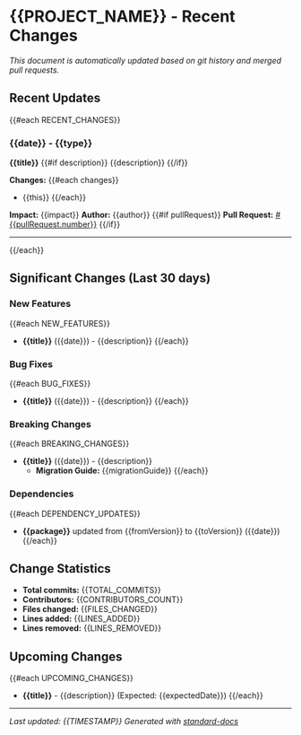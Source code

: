 # {{PROJECT_NAME}} - Recent Changes

*This document is automatically updated based on git history and merged pull requests.*

## Recent Updates

{{#each RECENT_CHANGES}}
### {{date}} - {{type}}
**{{title}}**
{{#if description}}
{{description}}
{{/if}}

**Changes:**
{{#each changes}}
- {{this}}
{{/each}}

**Impact:** {{impact}}
**Author:** {{author}}
{{#if pullRequest}}
**Pull Request:** [#{{pullRequest.number}}]({{pullRequest.url}})
{{/if}}

---
{{/each}}

## Significant Changes (Last 30 days)

### New Features
{{#each NEW_FEATURES}}
- **{{title}}** ({{date}}) - {{description}}
{{/each}}

### Bug Fixes
{{#each BUG_FIXES}}
- **{{title}}** ({{date}}) - {{description}}
{{/each}}

### Breaking Changes
{{#each BREAKING_CHANGES}}
- **{{title}}** ({{date}}) - {{description}}
  - **Migration Guide:** {{migrationGuide}}
{{/each}}

### Dependencies
{{#each DEPENDENCY_UPDATES}}
- **{{package}}** updated from {{fromVersion}} to {{toVersion}} ({{date}})
{{/each}}

## Change Statistics
- **Total commits:** {{TOTAL_COMMITS}}
- **Contributors:** {{CONTRIBUTORS_COUNT}}
- **Files changed:** {{FILES_CHANGED}}
- **Lines added:** {{LINES_ADDED}}
- **Lines removed:** {{LINES_REMOVED}}

## Upcoming Changes
{{#each UPCOMING_CHANGES}}
- **{{title}}** - {{description}} (Expected: {{expectedDate}})
{{/each}}

---
*Last updated: {{TIMESTAMP}}*
*Generated with [standard-docs](https://github.com/johnplummer/standard-docs)*
